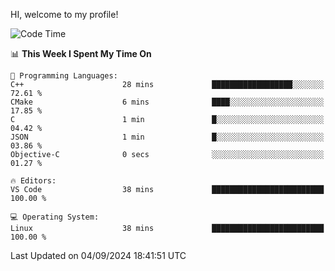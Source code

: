 HI, welcome to my profile!
<!--START_SECTION:waka-->
![Code Time](http://img.shields.io/badge/Code%20Time-1%2C892%20hrs%2055%20mins-blue)

📊 **This Week I Spent My Time On** 

```text
💬 Programming Languages: 
C++                      28 mins             ██████████████████░░░░░░░   72.61 % 
CMake                    6 mins              ████░░░░░░░░░░░░░░░░░░░░░   17.85 % 
C                        1 min               █░░░░░░░░░░░░░░░░░░░░░░░░   04.42 % 
JSON                     1 min               █░░░░░░░░░░░░░░░░░░░░░░░░   03.86 % 
Objective-C              0 secs              ░░░░░░░░░░░░░░░░░░░░░░░░░   01.27 % 

🔥 Editors: 
VS Code                  38 mins             █████████████████████████   100.00 % 

💻 Operating System: 
Linux                    38 mins             █████████████████████████   100.00 % 
```


 Last Updated on 04/09/2024 18:41:51 UTC
<!--END_SECTION:waka-->
